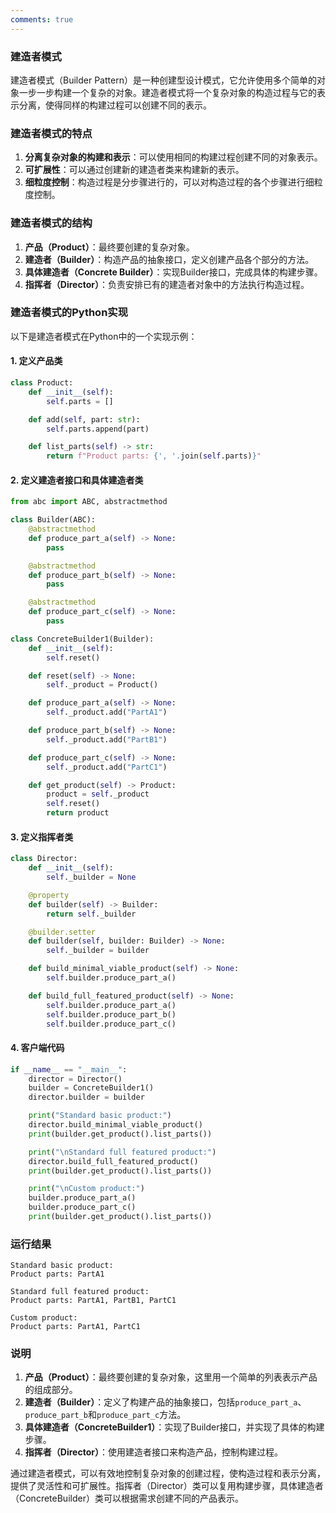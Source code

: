 ```yaml
---
comments: true
---
```


### 建造者模式

建造者模式（Builder Pattern）是一种创建型设计模式，它允许使用多个简单的对象一步一步构建一个复杂的对象。建造者模式将一个复杂对象的构造过程与它的表示分离，使得同样的构建过程可以创建不同的表示。

### 建造者模式的特点

1. **分离复杂对象的构建和表示**：可以使用相同的构建过程创建不同的对象表示。
2. **可扩展性**：可以通过创建新的建造者类来构建新的表示。
3. **细粒度控制**：构造过程是分步骤进行的，可以对构造过程的各个步骤进行细粒度控制。
 
### 建造者模式的结构

1. **产品（Product）**：最终要创建的复杂对象。
2. **建造者（Builder）**：构造产品的抽象接口，定义创建产品各个部分的方法。
3. **具体建造者（Concrete Builder）**：实现Builder接口，完成具体的构建步骤。
4. **指挥者（Director）**：负责安排已有的建造者对象中的方法执行构造过程。

### 建造者模式的Python实现

以下是建造者模式在Python中的一个实现示例：

#### 1. 定义产品类

```python
class Product:
    def __init__(self):
        self.parts = []

    def add(self, part: str):
        self.parts.append(part)

    def list_parts(self) -> str:
        return f"Product parts: {', '.join(self.parts)}"
```

#### 2. 定义建造者接口和具体建造者类

```python
from abc import ABC, abstractmethod

class Builder(ABC):
    @abstractmethod
    def produce_part_a(self) -> None:
        pass

    @abstractmethod
    def produce_part_b(self) -> None:
        pass

    @abstractmethod
    def produce_part_c(self) -> None:
        pass

class ConcreteBuilder1(Builder):
    def __init__(self):
        self.reset()

    def reset(self) -> None:
        self._product = Product()

    def produce_part_a(self) -> None:
        self._product.add("PartA1")

    def produce_part_b(self) -> None:
        self._product.add("PartB1")

    def produce_part_c(self) -> None:
        self._product.add("PartC1")

    def get_product(self) -> Product:
        product = self._product
        self.reset()
        return product
```

#### 3. 定义指挥者类

```python
class Director:
    def __init__(self):
        self._builder = None

    @property
    def builder(self) -> Builder:
        return self._builder

    @builder.setter
    def builder(self, builder: Builder) -> None:
        self._builder = builder

    def build_minimal_viable_product(self) -> None:
        self.builder.produce_part_a()

    def build_full_featured_product(self) -> None:
        self.builder.produce_part_a()
        self.builder.produce_part_b()
        self.builder.produce_part_c()
```

#### 4. 客户端代码

```python
if __name__ == "__main__":
    director = Director()
    builder = ConcreteBuilder1()
    director.builder = builder

    print("Standard basic product:")
    director.build_minimal_viable_product()
    print(builder.get_product().list_parts())

    print("\nStandard full featured product:")
    director.build_full_featured_product()
    print(builder.get_product().list_parts())

    print("\nCustom product:")
    builder.produce_part_a()
    builder.produce_part_c()
    print(builder.get_product().list_parts())
```

### 运行结果

```plaintext
Standard basic product:
Product parts: PartA1

Standard full featured product:
Product parts: PartA1, PartB1, PartC1

Custom product:
Product parts: PartA1, PartC1
```

### 说明

1. **产品（Product）**：最终要创建的复杂对象，这里用一个简单的列表表示产品的组成部分。
2. **建造者（Builder）**：定义了构建产品的抽象接口，包括`produce_part_a`、`produce_part_b`和`produce_part_c`方法。
3. **具体建造者（ConcreteBuilder1）**：实现了Builder接口，并实现了具体的构建步骤。
4. **指挥者（Director）**：使用建造者接口来构造产品，控制构建过程。

通过建造者模式，可以有效地控制复杂对象的创建过程，使构造过程和表示分离，提供了灵活性和可扩展性。指挥者（Director）类可以复用构建步骤，具体建造者（ConcreteBuilder）类可以根据需求创建不同的产品表示。